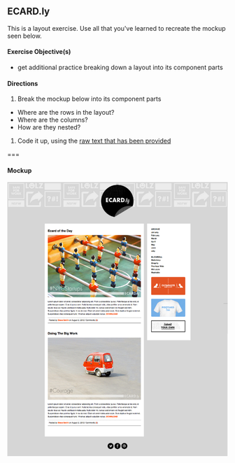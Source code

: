 ## ECARD.ly

This is a layout exercise. Use all that you've learned to recreate the mockup seen below.

#### Exercise Objective(s)

- get additional practice breaking down a layout into its component parts

#### Directions

1. Break the mockup below into its component parts
  - Where are the rows in the layout?
  - Where are the columns?
  - How are they nested?
1. Code it up, using the [raw text that has been provided]()

===

#### Mockup

![image](screenshot-final.png)




